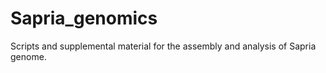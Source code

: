 # Sapria_genomics
Scripts and supplemental material for the assembly and analysis of Sapria genome.
